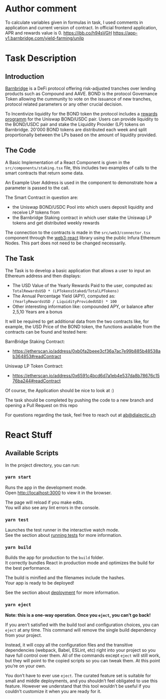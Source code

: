 # Author comment

To calculate variables given in formulas in task, I used comments in application and current version of contract.
In official frontend application, APR and rewards value is 0.
https://ibb.co/h94sVGH
https://app-v1.barnbridge.com/yield-farming/unilp

# Task Description

## Introduction

[Barnbridge](https://barnbridge.com/) is a DeFi protocol offering risk-adjusted tranches over lending products such as Compound and AAVE.
BOND is the protocol Governance Token allowing the cummunity to vote on the issuance of new tranches,
protocol related parameters or any other crucial decision.

To Incentivize liquidity for the BOND token the protocol includes a [rewards programm](https://app.barnbridge.com/yield-farming) for the Uniswap BOND/USDC pair.
Users can provide liquidity to the BOND/USDC pair and stake the Liquidity Provider (LP) tokens on Barnbridge.
20'000 BOND tokens are distributed each week and split proportionally between the LPs based on the amount of liquidity provided.

## The Code

A Basic Implementation of a React Component is given in the `src/components/staking.tsx` file, this includes two examples of calls to the smart contracts that return some data.

An Example User Address is used in the component to demonstrate how a parameter is passed to the call.

The Smart Contract in question are:

- the Uniswap BOND/USDC Pool into which users deposit liquidity and receive LP tokens from
- the Barnbridge Staking contract in which user stake the Uniswap LP tokens and get distributed weekly rewards

The connection to the contracts is made in the `src/web3/connector.tsx` component through the [web3-react](https://www.npmjs.com/package/web3-react) library using the public Infura Ethereum Nodes. This part does not need to be changed necessarily.

## The Task

The Task is to develop a basic application that allows a user to input an Ethereum address and then displays:

- The USD Value of the Yearly Rewards Paid to the user, computed as:  
  `TotalRewardsUSD * (LPTokensStaked/TotalLPTokens)`
- The Annual Percentage Yield (APY), computed as:  
  `(YearlyRewardsUSD / LiquidityProvidedUSD) * 100`
- Other interesting information like: compounded APY, or balance after 2,5,10 Years are a bonus

It will be required to get additional data from the two contracts like, for example, the USD Price of the BOND token, the functions available from the contracts can be found and tested here:

BarnBridge Staking Contract:

- https://etherscan.io/address/0xb0fa2beee3cf36a7ac7e99b885b48538ab364853#readContract

Uniswap LP Token Contract:

- https://etherscan.io/address/0x6591c4bcd6d7a1eb4e537da8b78676c1576ba244#readContract

Of course, the Application should be nice to look at :)

The task should be completed by pushing the code to a new branch and opening a Pull Request on this repo

For questions regarding the task, feel free to reach out at ab@dialectic.ch

# React Stuff

## Available Scripts

In the project directory, you can run:

### `yarn start`

Runs the app in the development mode.\
Open [http://localhost:3000](http://localhost:3000) to view it in the browser.

The page will reload if you make edits.\
You will also see any lint errors in the console.

### `yarn test`

Launches the test runner in the interactive watch mode.\
See the section about [running tests](https://facebook.github.io/create-react-app/docs/running-tests) for more information.

### `yarn build`

Builds the app for production to the `build` folder.\
It correctly bundles React in production mode and optimizes the build for the best performance.

The build is minified and the filenames include the hashes.\
Your app is ready to be deployed!

See the section about [deployment](https://facebook.github.io/create-react-app/docs/deployment) for more information.

### `yarn eject`

**Note: this is a one-way operation. Once you `eject`, you can’t go back!**

If you aren’t satisfied with the build tool and configuration choices, you can `eject` at any time. This command will remove the single build dependency from your project.

Instead, it will copy all the configuration files and the transitive dependencies (webpack, Babel, ESLint, etc) right into your project so you have full control over them. All of the commands except `eject` will still work, but they will point to the copied scripts so you can tweak them. At this point you’re on your own.

You don’t have to ever use `eject`. The curated feature set is suitable for small and middle deployments, and you shouldn’t feel obligated to use this feature. However we understand that this tool wouldn’t be useful if you couldn’t customize it when you are ready for it.
